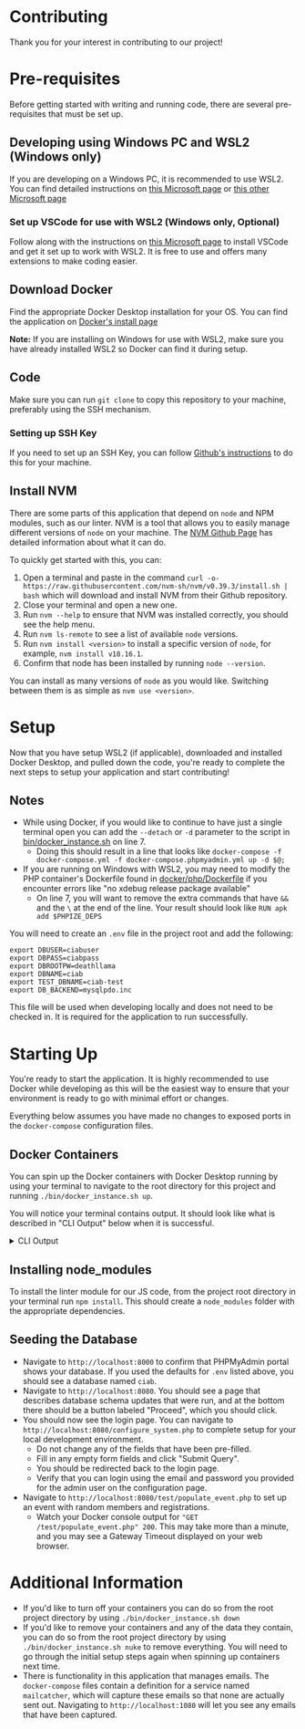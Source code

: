 # Contributing

Thank you for your interest in contributing to our project!

# Pre-requisites

Before getting started with writing and running code, there are several pre-requisites that must be set up.

## Developing using Windows PC and WSL2 (Windows only)

If you are developing on a Windows PC, it is recommended to use WSL2. You can find detailed instructions on [this Microsoft page](https://learn.microsoft.com/en-us/windows/wsl/install) or [this other Microsoft page](https://learn.microsoft.com/en-us/windows/wsl/setup/environment#set-up-your-linux-username-and-password)

### Set up VSCode for use with WSL2 (Windows only, Optional)

Follow along with the instructions on [this Microsoft page](https://learn.microsoft.com/en-us/windows/wsl/tutorials/wsl-vscode) to install VSCode and get it set up to work with WSL2. It is free to use and offers many extensions to make coding easier.

## Download Docker

Find the appropriate Docker Desktop installation for your OS. You can find the application on [Docker's install page](https://docs.docker.com/get-docker/)

**Note:** If you are installing on Windows for use with WSL2, make sure you have already installed WSL2 so Docker can find it during setup.

## Code

Make sure you can run `git clone` to copy this repository to your machine, preferably using the SSH mechanism.

### Setting up SSH Key

If you need to set up an SSH Key, you can follow [Github's instructions](https://docs.github.com/en/authentication/connecting-to-github-with-ssh/generating-a-new-ssh-key-and-adding-it-to-the-ssh-agent) to do this for your machine.

## Install NVM

There are some parts of this application that depend on `node` and NPM modules, such as our linter. NVM is a tool that allows you to easily manage different versions of `node` on your machine. The [NVM Github Page](https://github.com/nvm-sh/nvm) has detailed information about what it can do.

To quickly get started with this, you can:

1. Open a terminal and paste in the command `curl -o- https://raw.githubusercontent.com/nvm-sh/nvm/v0.39.3/install.sh | bash` which will download and install NVM from their Github repository.
2. Close your terminal and open a new one.
3. Run `nvm --help` to ensure that NVM was installed correctly, you should see the help menu.
4. Run `nvm ls-remote` to see a list of available `node` versions.
5. Run `nvm install <version>` to install a specific version of `node`, for example, `nvm install v18.16.1`.
6. Confirm that node has been installed by running `node --version`.

You can install as many versions of `node` as you would like. Switching between them is as simple as `nvm use <version>`.

# Setup

Now that you have setup WSL2 (if applicable), downloaded and installed Docker Desktop, and pulled down the code, you're ready to complete the next steps to setup your application and start contributing!

## Notes

- While using Docker, if you would like to continue to have just a single terminal open you can add the `--detach` or `-d` parameter to the script in [bin/docker_instance.sh](../bin/docker_instance.sh) on line 7.
  - Doing this should result in a line that looks like `docker-compose -f docker-compose.yml -f docker-compose.phpmyadmin.yml up -d $@;`
- If you are running on Windows with WSL2, you may need to modify the PHP container's Dockerfile found in [docker/php/Dockerfile](../docker/php/Dockerfile) if you encounter errors like "no xdebug release package available"
  - On line 7, you will want to remove the extra commands that have `&&` and the `\` at the end of the line. Your result should look like `RUN apk add $PHPIZE_DEPS`

You will need to create an `.env` file in the project root and add the following:

```
export DBUSER=ciabuser
export DBPASS=ciabpass
export DBROOTPW=deathllama
export DBNAME=ciab
export TEST_DBNAME=ciab-test
export DB_BACKEND=mysqlpdo.inc
```

This file will be used when developing locally and does not need to be checked in. It is required for the application to run successfully.

# Starting Up

You're ready to start the application. It is highly recommended to use Docker while developing as this will be the easiest way to ensure that your environment is ready to go with minimal effort or changes.

Everything below assumes you have made no changes to exposed ports in the `docker-compose` configuration files.

## Docker Containers

You can spin up the Docker containers with Docker Desktop running by using your terminal to navigate to the root directory for this project and running `./bin/docker_instance.sh up`.

You will notice your terminal contains output. It should look like what is described in "CLI Output" below when it is successful.

<details>

<summary>CLI Output</summary>

```
 => [php internal] load build definition from Dockerfile                                                           0.1s
 => => transferring dockerfile: 490B                                                                               0.0s
 => [php internal] load .dockerignore                                                                              0.0s
 => => transferring context: 2B                                                                                    0.0s
 => [php internal] load metadata for docker.io/library/php:7.2.7-fpm-alpine3.7                                     0.9s
 => [php 1/7] FROM docker.io/library/php:7.2.7-fpm-alpine3.7@sha256:21b0cbbbca911423c2fcc5896336cdc6adf61d4181a2b  0.0s
 => [php internal] load build context                                                                              0.0s
 => => transferring context: 55B                                                                                   0.0s
 => CACHED [php 2/7] RUN apk update     && apk upgrade     && apk add git bash msmtp freetype libpng libjpeg-turb  0.0s
 => CACHED [php 3/7] RUN docker-php-ext-install mysqli pdo_mysql                                                   0.0s
 => CACHED [php 4/7] RUN docker-php-ext-install gd                                                                 0.0s
 => CACHED [php 5/7] RUN apk add autoconf   dpkg-dev dpkg   file   g++   gcc   libc-dev   make   pkgconf   re2c    0.0s
 => CACHED [php 6/7] COPY msmtprc /.msmtprc                                                                        0.0s
 => CACHED [php 7/7] COPY php.ini /usr/local/etc/php/php.ini                                                       0.0s
 => [php] exporting to image                                                                                       0.0s
 => => exporting layers                                                                                            0.0s
 => => writing image sha256:f269071b139ccfe5120ec96bea840c5b8d389700336c86532adaf3e82669ee0a                       0.0s
 => => naming to docker.io/library/ciab-portal-php                                                                 0.0s
 => [apache internal] load .dockerignore                                                                           0.0s
 => => transferring context: 2B                                                                                    0.0s
 => [apache internal] load build definition from Dockerfile                                                        0.1s
 => => transferring dockerfile: 471B                                                                               0.0s
 => [apache internal] load metadata for docker.io/library/httpd:2.4.33-alpine                                      0.7s
 => [apache 1/6] FROM docker.io/library/httpd:2.4.33-alpine@sha256:cd4598d3397ed391b8c996d686a3f939cd8e672d31b758  0.0s
 => [apache internal] load build context                                                                           0.0s
 => => transferring context: 38B                                                                                   0.0s
 => CACHED [apache 2/6] RUN apk update;     apk upgrade;                                                           0.0s
 => CACHED [apache 3/6] RUN echo "LoadModule rewrite_module modules/mod_rewrite.so"     > /usr/local/apache2/conf  0.0s
 => CACHED [apache 4/6] RUN echo "Include /usr/local/apache2/conf/rewrite.conf"     >> /usr/local/apache2/conf/ht  0.0s
 => CACHED [apache 5/6] COPY demo.apache.conf /usr/local/apache2/conf/demo.apache.conf                             0.0s
 => CACHED [apache 6/6] RUN echo "Include /usr/local/apache2/conf/demo.apache.conf"     >> /usr/local/apache2/con  0.0s
 => [apache] exporting to image                                                                                    0.0s
 => => exporting layers                                                                                            0.0s
 => => writing image sha256:d380dbbb149b44b19bc15abaa3b39317d2783eea6b890e640ab4be3f8771119f                       0.0s
 => => naming to docker.io/library/ciab-portal-apache                                                              0.0s
[+] Running 11/11
 ✔ Network ciab-portal_frontend         Created                                                                    0.1s
 ✔ Network ciab-portal_backend          Created                                                                    0.1s
 ✔ Network ciab-portal_default          Created                                                                    0.1s
 ✔ Volume "ciab-portal_mysql"           Created                                                                    0.0s
 ✔ Container ciab-portal-mailcatcher-1  Started                                                                   11.2s
 ✔ Container ciab-portal-mysql-1        Started                                                                   10.6s
 ✔ Container ciab-portal-swagger-1      Started                                                                   10.8s
 ✔ Container ciab-portal-composer-1     Started                                                                   10.6s
 ✔ Container ciab-portal-phpmyadmin-1   Started                                                                    2.2s
 ✔ Container ciab-portal-php-1          Started                                                                    2.6s
 ✔ Container ciab-portal-apache-1       Started                                                                    3.1s
```

</details>

## Installing node_modules

To install the linter module for our JS code, from the project root directory in your terminal run `npm install`. This should create a `node_modules` folder with the appropriate dependencies.

## Seeding the Database

- Navigate to `http://localhost:8000` to confirm that PHPMyAdmin portal shows your database. If you used the defaults for `.env` listed above, you should see a database named `ciab`.
- Navigate to `http://localhost:8080`. You should see a page that describes database schema updates that were run, and at the bottom there should be a button labeled "Proceed", which you should click.
- You should now see the login page. You can navigate to `http://localhost:8080/configure_system.php` to complete setup for your local development environment.
  - Do not change any of the fields that have been pre-filled.
  - Fill in any empty form fields and click "Submit Query".
  - You should be redirected back to the login page.
  - Verify that you can login using the email and password you provided for the admin user on the configuration page.
- Navigate to `http://localhost:8080/test/populate_event.php` to set up an event with random members and registrations.
  - Watch your Docker console output for `"GET /test/populate_event.php" 200`. This may take more than a minute, and you may see a Gateway Timeout displayed on your web browser.

# Additional Information

- If you'd like to turn off your containers you can do so from the root project directory by using `./bin/docker_instance.sh down`
- If you'd like to remove your containers and any of the data they contain, you can do so from the root project directory by using `./bin/docker_instance.sh nuke` to remove everything. You will need to go through the initial setup steps again when spinning up containers next time.
- There is functionality in this application that manages emails. The `docker-compose` files contain a definition for a service named `mailcatcher`, which will capture these emails so that none are actually sent out. Navigating to `http://localhost:1080` will let you see any emails that have been captured.